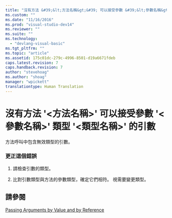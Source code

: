 ```yaml
---
title: "沒有方法 &#39;&lt;方法名稱&gt;&#39; 可以接受參數 &#39;&lt;參數名稱&gt;&#39; 類型 &#39;&lt;類型名稱&gt;&#39; 的引數 | Microsoft Docs"
ms.custom: ""
ms.date: "11/16/2016"
ms.prod: "visual-studio-dev14"
ms.reviewer: ""
ms.suite: ""
ms.technology: 
  - "devlang-visual-basic"
ms.tgt_pltfrm: ""
ms.topic: "article"
ms.assetid: 175c01dc-279c-4996-8501-d19a6671fdeb
caps.latest.revision: 7
caps.handback.revision: 7
author: "stevehoag"
ms.author: "shoag"
manager: "wpickett"
translationtype: Human Translation
---
```

# 沒有方法 &#39;&lt;方法名稱&gt;&#39; 可以接受參數 &#39;&lt;參數名稱&gt;&#39; 類型 &#39;&lt;類型名稱&gt;&#39; 的引數
方法呼叫中包含無效類型的引數。  
  
### 更正這個錯誤  
  
1.  請檢查引數的類型。  
  
2.  比對引數類型與方法的參數類型，確定它們相符。 視需要變更類型。  
  
## 請參閱  
 [Passing Arguments by Value and by Reference](../../visual-basic/programming-guide/language-features/procedures/passing-arguments-by-value-and-by-reference.md)